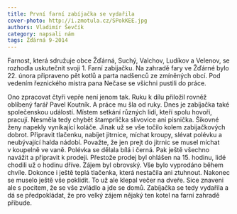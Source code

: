 ```yaml
---
title: První farní zabíjačka se vydařila
cover-photo: http://i.zmotula.cz/SPokKEE.jpg
authors: Vladimír Ševčík
category: napsali nám
tags: Žďárná 9-2014
---
```


Farnost, která sdružuje obce Žďárná, Suchý, Valchov, Ludíkov a Velenov, se rozhodla uskutečnit svoji 1. Farní zabijačku. 
Na zahradě fary ve Žďárné bylo 22. února připraveno pět kotlů a parta nadšenců ze zmíněných obcí. Pod vedením řeznického mistra pana Nečase se všichni pustili do práce.

Ono zpracovat čtyři vepře není jenom tak. Ruku k dílu přiložil rovněž oblíbený farář Pavel Koutník. A práce mu šla od ruky. Dnes je zabíjačka také společenskou událostí. Místem setkání různých lidí, kteří spolu hovoří, pracují. Nesměla tedy chybět štamprlička slivovice ani písnička. Šikovné ženy napekly vynikající koláče. Jinak už se vše točilo kolem zabijačkových dobrot. Připravit tlačenku, nabíjet jitrnice, míchat kroupy, slévat polévku a neubývající halda nádobí. Považte, že jen prejt do jitrnic se musel míchat v koupelně ve vaně. Polévka se dělala bílá i černá. Pak ještě všechno navážit a připravit k prodeji. Přestože prodej byl ohlášen na 15. hodinu, lidé chodili už o hodinu dříve. Zájem byl obrovský. Vše bylo vyprodáno během chvíle. Dokonce i ještě teplá tlačenka, která nestačila ani ztuhnout. Nakonec se muselo ještě vše poklidit. To už ale klepal večer na dveře. Sice znaveni ale s pocitem, že se vše zvládlo a jde se domů. Zabíjačka se tedy vydařila a dá se předpokládat, že pro velký zájem nějaký ten kotel na farní zahradě přibude.